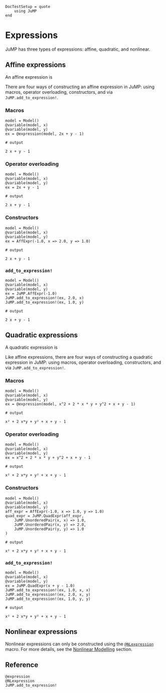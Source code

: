 ```@meta
DocTestSetup = quote
    using JuMP
end
```

# Expressions

JuMP has three types of expressions: affine, quadratic, and nonlinear.

## Affine expressions

An affine expression is

There are four ways of constructing an affine expression in JuMP: using macros,
operator overloading, constructors, and via `JuMP.add_to_expression!`.

### Macros

```jldoctest
model = Model()
@variable(model, x)
@variable(model, y)
ex = @expression(model, 2x + y - 1)

# output

2 x + y - 1
```

### Operator overloading

```jldoctest
model = Model()
@variable(model, x)
@variable(model, y)
ex = 2x + y - 1

# output

2 x + y - 1
```

### Constructors

```jldoctest
model = Model()
@variable(model, x)
@variable(model, y)
ex = AffExpr(-1.0, x => 2.0, y => 1.0)

# output

2 x + y - 1
```

### `add_to_expression!`

```jldoctest
model = Model()
@variable(model, x)
@variable(model, y)
ex = JuMP.AffExpr(-1.0)
JuMP.add_to_expression!(ex, 2.0, x)
JuMP.add_to_expression!(ex, 1.0, y)

# output

2 x + y - 1
```

## Quadratic expressions

A quadratic expression is

Like affine expressions, there are four ways of constructing a quadratic
expression in JuMP: using macros, operator overloading, constructors, and via
`JuMP.add_to_expression!`.

### Macros

```jldoctest
model = Model()
@variable(model, x)
@variable(model, y)
ex = @expression(model, x^2 + 2 * x * y + y^2 + x + y - 1)

# output

x² + 2 x*y + y² + x + y - 1
```

### Operator overloading

```jldoctest
model = Model()
@variable(model, x)
@variable(model, y)
ex = x^2 + 2 * x * y + y^2 + x + y - 1

# output

x² + 2 x*y + y² + x + y - 1
```

### Constructors

```jldoctest
model = Model()
@variable(model, x)
@variable(model, y)
aff_expr = AffExpr(-1.0, x => 1.0, y => 1.0)
quad_expr = JuMP.QuadExpr(aff_expr,
    JuMP.UnorderedPair(x, x) => 1.0,
    JuMP.UnorderedPair(x, y) => 2.0,
    JuMP.UnorderedPair(y, y) => 1.0
)

# output

x² + 2 x*y + y² + x + y - 1
```

### `add_to_expression!`

```jldoctest
model = Model()
@variable(model, x)
@variable(model, y)
ex = JuMP.QuadExpr(x + y - 1.0)
JuMP.add_to_expression!(ex, 1.0, x, x)
JuMP.add_to_expression!(ex, 2.0, x, y)
JuMP.add_to_expression!(ex, 1.0, y, y)

# output

x² + 2 x*y + y² + x + y - 1
```

## Nonlinear expressions

Nonlinear expressions can only be constructed using the [`@NLexpression`](@ref)
macro. For more details, see the [Nonlinear Modelling](@ref) section.

## Reference

```@docs
@expression
@NLexpression
JuMP.add_to_expression!
```
